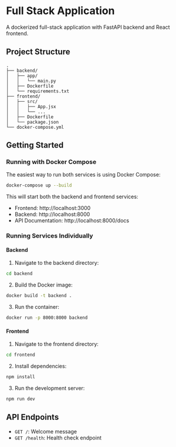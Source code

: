 # Full Stack Application

A dockerized full-stack application with FastAPI backend and React frontend.

## Project Structure
```
.
├── backend/
│   ├── app/
│   │   └── main.py
│   ├── Dockerfile
│   └── requirements.txt
├── frontend/
│   ├── src/
│   │   ├── App.jsx
│   │   └── ...
│   ├── Dockerfile
│   └── package.json
└── docker-compose.yml
```

## Getting Started

### Running with Docker Compose

The easiest way to run both services is using Docker Compose:

```bash
docker-compose up --build
```

This will start both the backend and frontend services:
- Frontend: http://localhost:3000
- Backend: http://localhost:8000
- API Documentation: http://localhost:8000/docs

### Running Services Individually

#### Backend

1. Navigate to the backend directory:
```bash
cd backend
```

2. Build the Docker image:
```bash
docker build -t backend .
```

3. Run the container:
```bash
docker run -p 8000:8000 backend
```

#### Frontend

1. Navigate to the frontend directory:
```bash
cd frontend
```

2. Install dependencies:
```bash
npm install
```

3. Run the development server:
```bash
npm run dev
```

## API Endpoints

- `GET /`: Welcome message
- `GET /health`: Health check endpoint
